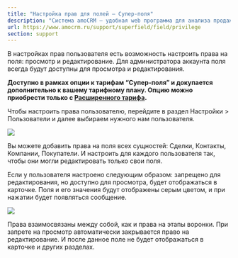 ```yaml
---
title: "Настройка прав для полей — Супер-поля"
description: "Система amoCRM – удобная web программа для анализа продаж, доступная в режиме online из любой точки мира! Подробности узнавайте по указанным на сайте телефонам в Москве."
url: https://www.amocrm.ru/support/superfield/field/privilege
section: support
---
```


В настройках прав пользователя есть возможность настроить права на поля: просмотр и редактирование. Для администратора аккаунта поля всегда будут доступны для просмотра и редактирования.

**Доступно в рамках опции к тарифам “Супер-поля” и докупается дополнительно к вашему тарифному плану. Опцию можно приобрести только с [Расширенного тарифа](https://www.amocrm.ru/buy/).**

Чтобы настроить права пользователю, перейдите в раздел Настройки > Пользователи и далее выбираем нужного нам пользователя.

![](/uploads/2022/05/superfields6.png)

Вы можете добавить права на поля всех сущностей: Сделки, Контакты, Компании, Покупатели. И настроить для каждого пользователя так, чтобы они могли редактировать только свои поля.

Если у пользователя настроено следующим образом: запрещено для редактирования, но доступно для просмотра, будет отображаться в карточке. Поля и его значения будут отображены серым цветом, и при нажатии будет появляться сообщение.

![](/uploads/2022/05/superfields7.png)

Права взаимосвязаны между собой, как и права на этапы воронки. При запрете на просмотр автоматически закрывается право на редактирование. И после данное поле не будет отображаться в карточке и других разделах.
